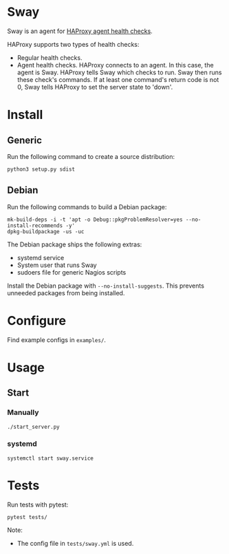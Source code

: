 # Sway

Sway is an agent for [HAProxy agent health checks](https://cbonte.github.io/haproxy-dconv/2.4/configuration.html#agent-check).

HAProxy supports two types of health checks:

- Regular health checks.
- Agent health checks. HAProxy connects to an agent. In this case, the agent is Sway. HAProxy tells Sway which checks to run. Sway then runs these check's commands. If at least one command's return code is not 0, Sway tells HAProxy to set the server state to 'down'.

# Install

## Generic

Run the following command to create a source distribution:

    python3 setup.py sdist

## Debian

Run the following commands to build a Debian package:

    mk-build-deps -i -t 'apt -o Debug::pkgProblemResolver=yes --no-install-recommends -y'
    dpkg-buildpackage -us -uc

The Debian package ships the following extras:

- systemd service
- System user that runs Sway
- sudoers file for generic Nagios scripts

Install the Debian package with `--no-install-suggests`. This prevents unneeded packages from being installed.

# Configure

Find example configs in `examples/`.

# Usage

## Start

### Manually

    ./start_server.py

### systemd

    systemctl start sway.service

# Tests

Run tests with pytest:

    pytest tests/

Note:

- The config file in `tests/sway.yml` is used.
